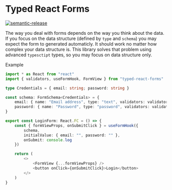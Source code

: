 # Typed React Forms

[![semantic-release](https://img.shields.io/badge/%20%20%F0%9F%93%A6%F0%9F%9A%80-semantic--release-e10079.svg)](https://github.com/semantic-release/semantic-release)

The way you deal with forms depends on the way you think about the data. If you focus on the data structure
(defined by `type` and `schema`) you may expect the form to generated automaticly. It should work no matter how complex your data structure is.
This library solves that problem using advanced `typesctipt` types, so you may focus on data structure only.

Example

```typescript jsx
import * as React from "react"
import { validators, useFormHook, FormView } from "typed-react-forms"

type Credentials = { email: string; password: string }

const schema: FormSchema<Credentials> = {
    email: { name: "Email address", type: "text", validators: validators.validEmail },
    password: { name: "Password", type: "password", validators: validators.validString }
}

export const LoginForm: React.FC = () => {
    const { formViewProps, onSubmitClick } = useFormHook({
        schema,
        initialValue: { email: "", password: "" },
        onSubmit: console.log
    })

    return (
        <>
            <FormView {...formViewProps} />
            <button onClick={onSubmitClick}>Login</button>
        </>
    )
}
```
